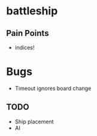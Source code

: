 # battleship

## Pain Points
- indices!

# Bugs
- Timeout ignores board change

## TODO
- Ship placement
- AI